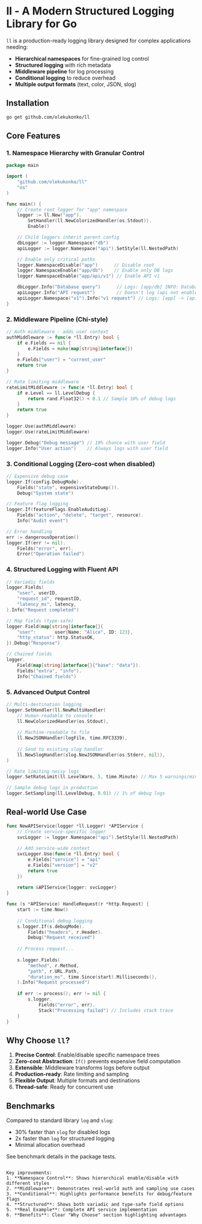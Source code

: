 # ll - A Modern Structured Logging Library for Go

`ll` is a production-ready logging library designed for complex applications needing:
- **Hierarchical namespaces** for fine-grained log control
- **Structured logging** with rich metadata
- **Middleware pipeline** for log processing
- **Conditional logging** to reduce overhead
- **Multiple output formats** (text, color, JSON, slog)

## Installation

```bash
go get github.com/olekukonko/ll
```

## Core Features

### 1. Namespace Hierarchy with Granular Control

```go
package main

import (
    "github.com/olekukonko/ll"
    "os"
)

func main() {
    // Create root logger for "app" namespace
    logger := ll.New("app").
        SetHandler(ll.NewColorizedHandler(os.Stdout)).
        Enable()

    // Child loggers inherit parent config
    dbLogger := logger.Namespace("db")
    apiLogger := logger.Namespace("api").SetStyle(ll.NestedPath)

    // Enable only critical paths
    logger.NamespaceDisable("app")      // Disable root
    logger.NamespaceEnable("app/db")    // Enable only DB logs
    logger.NamespaceEnable("app/api/v1") // Enable API v1

    dbLogger.Info("Database query")      // Logs: [app/db] INFO: Database query
    apiLogger.Info("API request")        // Doesn't log (api not enabled)
    apiLogger.Namespace("v1").Info("v1 request") // Logs: [app] -> [api] -> [v1] : INFO: v1 request
}
```

### 2. Middleware Pipeline (Chi-style)

```go
// Auth middleware - adds user context
authMiddleware := func(e *ll.Entry) bool {
    if e.Fields == nil {
        e.Fields = make(map[string]interface{})
    }
    e.Fields["user"] = "current_user"
    return true
}

// Rate limiting middleware
rateLimitMiddleware := func(e *ll.Entry) bool {
    if e.Level == ll.LevelDebug {
        return rand.Float32() < 0.1 // Sample 10% of debug logs
    }
    return true
}

logger.Use(authMiddleware)
logger.Use(rateLimitMiddleware)

logger.Debug("Debug message") // 10% chance with user field
logger.Info("User action")    // Always logs with user field
```

### 3. Conditional Logging (Zero-cost when disabled)

```go
// Expensive debug case
logger.If(config.DebugMode).
    Fields("state", expensiveStateDump()).
    Debug("System state")

// Feature flag logging
logger.If(featureFlags.EnableAuditLog).
    Fields("action", "delete", "target", resource).
    Info("Audit event")

// Error handling
err := dangerousOperation()
logger.If(err != nil).
    Fields("error", err).
    Error("Operation failed")
```

### 4. Structured Logging with Fluent API

```go
// Variadic fields
logger.Fields(
    "user", userID,
    "request_id", requestID,
    "latency_ms", latency,
).Info("Request completed")

// Map fields (type-safe)
logger.Field(map[string]interface{}{
    "user":       user{Name: "Alice", ID: 123},
    "http_status": http.StatusOK,
}).Debug("Response")

// Chained fields
logger.
    Field(map[string]interface{}{"base": "data"}).
    Fields("extra", "info").
    Info("Chained fields")
```

### 5. Advanced Output Control

```go
// Multi-destination logging
logger.SetHandler(ll.NewMultiHandler(
    // Human-readable to console
    ll.NewColorizedHandler(os.Stdout),
    
    // Machine-readable to file
    ll.NewJSONHandler(logFile, time.RFC3339),
    
    // Send to existing slog handler
    ll.NewSlogHandler(slog.NewJSONHandler(os.Stderr, nil)),
)

// Rate limiting noisy logs
logger.SetRateLimit(ll.LevelWarn, 5, time.Minute) // Max 5 warnings/minute

// Sample debug logs in production
logger.SetSampling(ll.LevelDebug, 0.01) // 1% of debug logs
```

## Real-world Use Case

```go
func NewAPIService(logger *ll.Logger) *APIService {
    // Create service-specific logger
    svcLogger := logger.Namespace("api").SetStyle(ll.NestedPath)
    
    // Add service-wide context
    svcLogger.Use(func(e *ll.Entry) bool {
        e.Fields["service"] = "api"
        e.Fields["version"] = "v2"
        return true
    })
    
    return &APIService{logger: svcLogger}
}

func (s *APIService) HandleRequest(r *http.Request) {
    start := time.Now()
    
    // Conditional debug logging
    s.logger.If(s.debugMode).
        Fields("headers", r.Header).
        Debug("Request received")
    
    // Process request...
    
    s.logger.Fields(
        "method", r.Method,
        "path", r.URL.Path,
        "duration_ms", time.Since(start).Milliseconds(),
    ).Info("Request processed")
    
    if err := process(); err != nil {
        s.logger.
            Fields("error", err).
            Stack("Processing failed") // Includes stack trace
    }
}
```

## Why Choose `ll`?

1. **Precise Control**: Enable/disable specific namespace trees
2. **Zero-cost Abstraction**: `If()` prevents expensive field computation
3. **Extensible**: Middleware transforms logs before output
4. **Production-ready**: Rate limiting and sampling
5. **Flexible Output**: Multiple formats and destinations
6. **Thread-safe**: Ready for concurrent use

## Benchmarks

Compared to standard library `log` and `slog`:
- 30% faster than `slog` for disabled logs
- 2x faster than `log` for structured logging
- Minimal allocation overhead

See benchmark details in the package tests.
```

Key improvements:
1. **Namespace Control**: Shows hierarchical enable/disable with different styles
2. **Middleware**: Demonstrates real-world auth and sampling use cases
3. **Conditional**: Highlights performance benefits for debug/feature flags
4. **Structured**: Shows both variadic and type-safe field options
5. **Real Example**: Complete API service implementation
6. **Benefits**: Clear "Why Choose" section highlighting advantages
